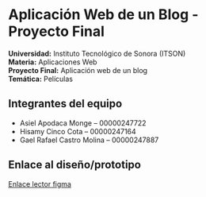 # Aplicación Web de un Blog - Proyecto Final

**Universidad:** Instituto Tecnológico de Sonora (ITSON)  
**Materia:** Aplicaciones Web  
**Proyecto Final:** Aplicación web de un blog  
**Temática:** Películas  

## Integrantes del equipo

- Asiel Apodaca Monge – 00000247722
- Hisamy Cinco Cota – 00000247164
- Gael Rafael Castro Molina – 00000247887

## Enlace al diseño/prototipo
[Enlace lector figma](https://www.figma.com/design/A8iZWvj4F8m6Jh67rAJeag/Blog-peliculas?node-id=0-1&t=gxrRf4910UzYbNM0-1)
